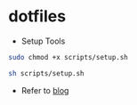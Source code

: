 # dotfiles


- Setup Tools


```bash
sudo chmod +x scripts/setup.sh

sh scripts/setup.sh
```

- Refer to [blog](https://mehuaniket.com/blog/how-do-i-setup-my-mac/) 


